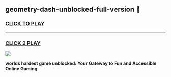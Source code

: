 
## geometry-dash-unblocked-full-version 👋
<h3>
<a href="https://premium.freeplayer.one?title=geometry-dash-unblocked-full-version&ref=14F">CLICK TO PLAY</a></h3>
<hr>

<h3>
<a href="https://premium.freeplayer.one?title=geometry-dash-unblocked-full-version&ref=14F">CLICK 2 PLAY</a>
  
</h3>

<a href="https://premium.freeplayer.one?title=geometry-dash-unblocked-full-version&ref=12F/"><img src="https://clearcache.store/games.png"></a>


**worlds hardest game unblocked: Your Gateway to Fun and Accessible Online Gaming**
